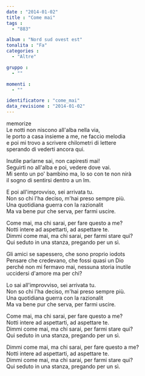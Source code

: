 ```yaml
---
date : "2014-01-02"
title : "Come mai"
tags : 
  - "883"

album : "Nord sud ovest est"
tonalita : "Fa"
categories : 
  - "Altre"

gruppo : 
  - ""

momenti : 
  - ""

identificatore : "come_mai"
data_revisione : "2014-01-02"
---
```

  
  
  
          
  
  
  
memorize  
Le notti non niscono all'alba nella via,  
le porto a casa insieme a me, ne faccio melodia  
e poi mi trovo a scrivere chilometri di lettere  
sperando di vederti ancora qui.  
  
  
Inutile parlarne sai, non capiresti mai!  
Seguirti no all'alba e poi, vedere dove vai.  
Mi sento un po' bambino ma, lo so con te non nirà  
il sogno di sentirsi dentro a un lm.  
  
  
E poi all'improvviso, sei arrivata tu.  
Non so chi l'ha deciso, m'hai preso sempre più.  
Una quotidiana guerra con la razionalit  
Ma va bene pur che serva, per farmi uscire.  
  
  
Come mai, ma chi sarai, per fare questo a me?  
Notti intere ad aspettarti, ad aspettare te.  
Dimmi come mai, ma chi sarai, per farmi stare qui?  
Qui seduto in una stanza, pregando per un sì.  
  
  
Gli amici se sapessero, che sono proprio iodots  
Pensare che credevano, che fossi quasi un Dio  
perché non mi fermavo mai, nessuna storia inutile  
uccidersi d'amore ma per chi?  
  
  
Lo sai all'improvviso, sei arrivata tu.  
Non so chi l'ha deciso, m'hai preso sempre più.  
Una quotidiana guerra con la razionalit  
Ma va bene pur che serva, per farmi uscire.  
  
  
Come mai, ma chi sarai, per fare questo a me?  
Notti intere ad aspettarti, ad aspettare te.  
Dimmi come mai, ma chi sarai, per farmi stare qui?  
Qui seduto in una stanza, pregando per un sì.  
  
  
Dimmi come mai, ma chi sarai, per fare questo a me?  
Notti intere ad aspettarti, ad aspettare te.  
Dimmi come mai, ma chi sarai, per farmi stare qui?  
Qui seduto in una stanza, pregando per un sì.  
  
